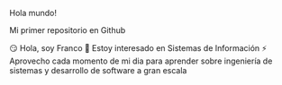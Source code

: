 Hola mundo!

Mi primer repositorio en Github

:smirk: Hola, soy Franco
:purple_heart: Estoy interesado en Sistemas de Información 
:zap: Aprovecho cada momento de mi dia para aprender sobre ingeniería de sistemas y desarrollo de software a gran escala

